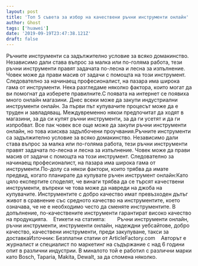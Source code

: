 ```yaml
---
layout: post
title: 'Топ 5 съвета за избор на качествени ръчни инструменти онлайн'
author: Ghost
tags: ['huawei']
date: '2019-09-19T23:47:38.121Z'
draft: false
---
```


Ръчните инструменти са задължително условие за всяко домакинство. Независимо дали става въпрос за малка или по-голяма работа, тези ръчни инструменти правят задачата по-лесна и лесна за изпълнение. Човек може да прави масив от задачи с помощта на този инструмент. Следователно за начинаещ професионалист, на пазара има широка гама от инструменти. Нека разгледаме няколко фактора, които могат да ви помогнат да изберете правилните.С появата на интернет се появиха много онлайн магазини. Днес всеки може да закупи индустриални инструменти онлайн. За първи път купувачите процесът може да е труден и завладяващ. Междувременно някои предпочитат да ходят в магазини, за да си купят ръчни инструменти, за да ги усетят и да ги изпробват. Все пак човек все още може да закупи ръчни инструменти онлайн, но това изисква задълбочени проучвания.Ръчните инструменти са задължително условие за всяко домакинство. Независимо дали става въпрос за малка или по-голяма работа, тези ръчни инструменти правят задачата по-лесна и лесна за изпълнение. Човек може да прави масив от задачи с помощта на този инструмент. Следователно за начинаещ професионалист, на пазара има широка гама от инструменти.По-долу са някои фактори, които трябва да имате предвид, когато планирате да купувате ръчен инструмент онлайн:Като цяло експертите споделят, че винаги трябва да се търсят качествени инструменти, въпреки че това може да навреди на джоба на купувачите. Инструментите с добро качество имат превъзходен дълъг живот в сравнение със средното качество на инструментите, което означава, че не е необходимо често да сменяте инструментите. В допълнение, по-качествените инструменти гарантират високо качество на продукцията.    Етикети на статията:        Ръчни инструменти онлайн, ръчни инструменти, инструменти онлайн, надеждни уебсайтове, добро качество, качествени инструменти, преди закупуване, такси за доставкаИзточник: Безплатни статии от ArticleFactory.com    Авторът е журналист и специалист по маркетинг на съдържание с над 6 години опит в различни индустрии. В миналото той е работил с различни марки като Bosch, Taparia, Makita, Dewalt, за да спомена няколко.
